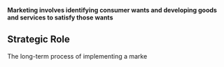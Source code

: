 **Marketing involves identifying consumer wants and developing goods and services to satisfy those wants**

## Strategic Role
The long-term process of implementing a marke